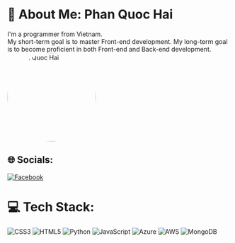# 💫 About Me: Phan Quoc Hai
I'm a programmer from Vietnam. <br>My short-term goal is to master Front-end development. My long-term goal is to become proficient in both Front-end and Back-end development.
<br><img src="https://scontent.fsgn5-10.fna.fbcdn.net/v/t39.30808-1/428600854_387764287195343_8446956187071470215_n.jpg?stp=dst-jpg_p200x200&_nc_cat=107&ccb=1-7&_nc_sid=0ecb9b&_nc_eui2=AeH1igHvyhTsEJ9FJdwgeSsxMRifQs1mJIwxGJ9CzWYkjEMq0-leWCg0P5ZUdUdMshOeX36KyQzG1nf-nGkGh5ds&_nc_ohc=OtSz-Ad194kQ7kNvgGzjHaO&_nc_ht=scontent.fsgn5-10.fna&oh=00_AYDytNww9aZK4f9vkhSJO08lxAXYd2yAgryoAucsBWrZmw&oe=669DB848" alt="Phan Quoc Hai" style="width:200px; height:auto; border-radius:50%;">
## 🌐 Socials:
[![Facebook](https://img.shields.io/badge/Facebook-%231877F2.svg?logo=Facebook&logoColor=white)](https://www.facebook.com/profile.php?id=100078853233173&mibextid=LQQJ4d) 

# 💻 Tech Stack:
![CSS3](https://img.shields.io/badge/css3-%231572B6.svg?style=for-the-badge&logo=css3&logoColor=white) ![HTML5](https://img.shields.io/badge/html5-%23E34F26.svg?style=for-the-badge&logo=html5&logoColor=white) ![Python](https://img.shields.io/badge/python-3670A0?style=for-the-badge&logo=python&logoColor=ffdd54)   ![JavaScript](https://img.shields.io/badge/javascript-%23323330.svg?style=for-the-badge&logo=javascript&logoColor=%23F7DF1E) ![Azure](https://img.shields.io/badge/azure-%230072C6.svg?style=for-the-badge&logo=microsoftazure&logoColor=white) ![AWS](https://img.shields.io/badge/AWS-%23FF9900.svg?style=for-the-badge&logo=amazon-aws&logoColor=white) ![MongoDB](https://img.shields.io/badge/MongoDB-%234ea94b.svg?style=for-the-badge&logo=mongodb&logoColor=white)




<!-- Proudly created with GPRM ( https://gprm.itsvg.in ) -->
